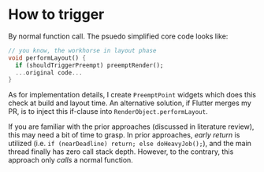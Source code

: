 # How to trigger

By normal function call. The psuedo simplified core code looks like:

```dart
// you know, the workhorse in layout phase
void performLayout() {
  if (shouldTriggerPreempt) preemptRender();
  ...original code...
}
```

As for implementation details, I create `PreemptPoint` widgets which does this check at build and layout time. An alternative solution, if Flutter merges my PR, is to inject this if-clause into `RenderObject.performLayout`.

If you are familiar with the prior approaches (discussed in literature review), this may need a bit of time to grasp. In prior approaches, *early return* is utilized (i.e. `if (nearDeadline) return; else doHeavyJob();`), and the main thread finally has zero call stack depth. However, to the contrary, this approach only *calls* a normal function.